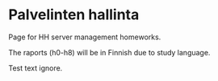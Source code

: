 # Palvelinten hallinta

Page for HH server management homeworks.

The raports (h0-h8) will be in Finnish due to study language.

Test text ignore.

